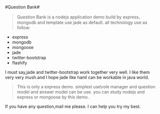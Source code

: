 #Question Bank#

>  Question Bank is a nodejs application demo build by express、mongodb and template use jade as default.
   all technology use as follow:
   * express
   * mongodb
   * mongoose
   * jade
   * twitter-bootstrap
   * flashify
  
  I must say,jade and twitter-bootstrap work together very well. I like them very very mush.and 
I hope jade like haml can be workable in java world.

>  This is only a express demo. simplest use\role manager and question model and answer model can be use.
   you can study nodejs and express or mongoose by this demo.


  If you have any question,mail me please. I can help you try my best.
